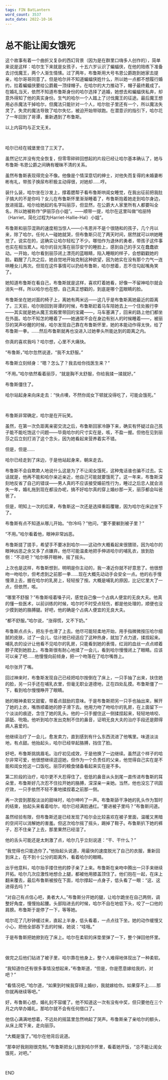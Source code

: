 ```yaml
---
tags: FIN BatLantern
word_count: 3537
auto_date: 2022-10-16
---
```


# 总不能让闺女饿死

这个故事有着一个曲折又复杂的西幻背景（因为是在群里口嗨多人创作的），简单来说是这样：哈尔生下来就是女孩子，十五六岁认识了蝙蝠侠，在他的陪练下准备去讨伐魔王，两个人渐生情愫。过了两年，布鲁斯用大号韦恩公爵跑到她家去提亲，哈尔哥哥同意了。但是哈尔并不知道蝙蝠侠姓什么，所以她一点都不想履行婚约，拉着蝙蝠侠要给公爵戴一顶绿帽子。在哈尔的大力推动下，帽子最终戴成了。在婚礼当天，依然不知道布鲁斯身份的哈尔选择了逃婚，她想去和蝙蝠侠私奔，却意外得知了他的真实身份。生气的哈尔一个人踏上了讨伐魔王的征途。最后魔王想用必杀魔法干掉哈尔，但魔法只能针对一个人，哈尔肚子里还有一个，所以魔法失灵了。失灵的魔法导致了哈尔失忆，被迫开始带球跑。在潜意识的指引下，哈尔花了一年回到了哥谭，重新遇到了布鲁斯。

以上内容均与正文无关。

<br>

哈尔已经在城堡里住了三天了。

虽然记忆并没有完全恢复，但零零碎碎回想起的片段已经让哈尔基本确认了，她与布鲁斯·韦恩公爵之间确有暧昧不清的关系。

虽然布鲁斯表现得完全不像。他像是个情深意切的绅士，对他失而复得的未婚妻彬彬有礼，带孩子换尿布积极主动得很，对她却……哼。

装什么装，哈尔坐在沙发上，撑着腮帮子看布鲁斯哄闺女睡觉，在我出征前把我肚子搞大的不是你吗？女儿在布鲁斯怀里渐渐睡着了，布鲁斯抱着她走到哈尔身边，放进摇篮。哈尔给她起的名字叫丽莎，但显然，在公爵大人家里所有人都要叫全名，所以她被称作“伊丽莎白小姐”。——顺带一提，哈尔在这里叫做“哈丽特（Harriet，简化过程为Harriet-Hallie-Hal）小姐”。

布鲁斯和丽莎混熟的速度相当惊人——小韦恩并不是个很随和的孩子，几个月以来，除了哈尔，任何人一碰她就哭，但布鲁斯只花了两天时间，居然就可以哄她睡觉了。说实在的，这确实让哈尔轻松了不少。哪怕作为退休的勇者，带孩子这件事也实在相当累人。哈尔的目光落在丽莎安宁的睡脸上，感到自己的手又在蠢蠢欲动。一开始，哈尔看到丽莎闭上漂亮的蓝眼睛，陷入睡眠的样子，会想戳戳她的脸。戳醒了几次之后，她自觉地开始克制这种欲望，因为她实在没有那个力气一连哄睡女儿两次。但现在这件事情可以扔给布鲁斯，哈尔想着，忍不住勾起嘴角笑了。

她知道布鲁斯在看自己，布鲁斯就是这样，喜欢盯着她看，好像一不留神哈尔就会消失一样。所以哈尔也在想，自己真正想戳的，到底是哪个蓝眼睛的脸。

布鲁斯坐在她对面的椅子上，离她有两米远——这几乎是布鲁斯离她最近的距离了。三天前，哈尔刚回到哥谭的时候，布鲁斯赶着马车陪她去上一个住处搬行李——其实就是她从魔王宫殿里带回的宝藏——，马车塞满了，回来的路上他们都坐在外面。哈尔不知怎的睡着了——她通常不会在身边有别人的时候睡着——，被丽莎的哭声吵醒的时候，哈尔发现自己靠在布鲁斯怀里，她的本能动作得太快，给了布鲁斯一拳。……然后布鲁斯就再也没进入过她拳头所能达到的距离之内。

你真的喜欢我吗？哈尔想，心里不大痛快。

“布鲁斯，”哈尔忽然说道，“我不太舒服。”

布鲁斯立刻倾身：“嗯？怎么了？我去给你找医生来？”

“不用。”哈尔依然看着丽莎，“就是胸不太舒服，你给我揉一揉就好。”

布鲁斯僵住了。

哈尔站起身来向床走去：“快点噢，不然你闺女下顿就没得吃了，可能会饿死。”

<br>

布鲁斯非常确定，哈尔是在开玩笑。

虽然，在第一次负距离亲密交流之后，布鲁斯回家冷静下来，确实有怀疑过自己孩子能不能吃饱这个问题——毕竟哈尔的尺寸实在是，咳，不盈一握。但他在见到丽莎之后立刻打消了这个念头，因为她看起来营养着实不错。

但是，但是……

哈尔已经走到了床边，于是他站起身来，朝床走去。

布鲁斯不会自欺欺人地说什么这是为了不让闺女饿死，这种鬼话谁也骗不过去。实话就是，他再不能和哈尔亲近亲近，他自己可能就要饿死了。这一年来，布鲁斯深刻地反省了自己的错误——男人真的不应该接受婚前性行为，睡过之后恋人就会消失一年，婚礼拖到现在都没办呢，搞不好哈尔真的穿上婚纱那一天，丽莎都会叫爸爸了。

但是，明知上一次的后果，布鲁斯这一次还是选择重蹈覆辙，因为哈尔在床边坐下了。

布鲁斯有点不知道从哪儿开始。“你冷吗？”他问，“要不要躺到被子里？”

“不用。”哈尔看着他，眼神非常凶恶。

布鲁斯搓了搓手，希望手不要冰到哈尔——这动作大概看起来很猥琐，因为哈尔的眼神凶恶之余又多了点嫌弃。他尽可能温柔地把手伸进哈尔的哺乳衣，放到肋侧：“不凉吧？”哈尔移开眼神，摇了摇头。

上次也是这样，布鲁斯想到，明明是你主动的，我一凑近你就不好意思了。他很想吻一吻哈尔，但考虑到之前那一拳……现在大概先动动手会安全一点。他的右手慢慢滑上去，握在哈尔的乳房上，轻轻按了按。大概是哺乳的原因，比记忆里大了一点，但依然，咳。

“哪里不舒服？”布鲁斯哑着嗓子问，感觉自己像一个占病人便宜的无良大夫。他真的懂一些医术，以前训练的时候，哈尔时不时受点轻伤，都是他处理的，顺便也没少摸到她的胳膊腿。好吧，他的确是个占病人便宜的无良大夫。

“都不舒服。”哈尔说，“涨得慌，又不下奶。”

布鲁斯点点头，把左手也滑了上去。他尽可能轻柔地开始，用手指微微按压哈尔细腻的皮肤，过了一会儿，估计她已经适应了这种热身，就加了点力道，揉捏起来。哺乳衣的设计让他看不见哈尔的乳房，只能看到她的表情，红润的血丝一点点顺着脖子爬到她脸上。布鲁斯很有耐心地揉了一会儿，看到哈尔慢慢闭上了眼睛。应该可以亲了吧……他慢慢向前倾身，把一个吻落在了哈尔嘴唇上。

哈尔张开了嘴。

回过神来时，布鲁斯发现自己已经把哈尔按倒在了床上，一只手抽了出来，扶住她的脸，另一只手还在哺乳衣里，但毫无职业道德地，正在四处乱摸。布鲁斯僵了一下，看到哈尔慢慢睁开了眼睛。

她的眼神柔软又甜蜜，带着点鼓励的意味。于是布鲁斯把另一只手也抽出来，解开了她的上衣，嘴唇顺着她的脖子滑下去。他用力吻了吻哈尔的乳房，在上面留下一个淡淡的痕迹，含住了她的乳头。他的一只手握住这一侧揉捏起来，轻轻地啃咬、舔舐、吮吸。他听到哈尔发出克制不住的鼻音，证明无良大夫的治疗手段还是颇得病人喜爱的。

他继续治疗了一会儿，愈发卖力，直到感到有什么东西流进了他嘴里。味道淡淡地，有点甜。他抬起头，哈尔已经举起胳膊，挡住了脸。

好吧，布鲁斯挑挑眉毛。治疗初见成效，于是他换了一边继续。虽然这个样子的哈尔非常可爱，他很想继续逗逗她，但作为一个负责任的父亲，他觉得自己实在是不能和闺女抢这一口饭吃。丽莎的粮食储备看起来实在是不多。

第二阶段的治疗，哈尔更不大忍得住了。低低的鼻音从头到尾一直传进布鲁斯的耳朵里，布鲁斯好几次忍不住拉开她的胳膊，深深亲一亲她。当然，他也没忘了巩固疗效，一只手依然不轻不重地揉捏着之前那一侧。

再一次尝到那股淡淡的甜味时，哈尔呻吟了一声。布鲁斯舔干净她的乳头作为暂时的结束，抬起头来看着哈尔，哈尔已经满脸通红。“要进被子里吗？”布鲁斯问道。

虽然经验有限，但布鲁斯还是已经发现了哈尔会比较喜欢在被子里面，温暖又黑暗的空间可以消解她的害羞。但这次哈尔摇了摇头，踢掉了鞋子。布鲁斯扒下她的裤子，忍不住亲了上去，那里果然已经湿了。

他的舌头可能还是太刺激了点，哈尔几乎立刻说道：“干、干什么？”

“我觉得也只能选你了。”他抬起头说道，用最快的速度脱光了自己的衣服，重新回到床上，在不到十公分的距离外，看着哈尔的眼睛。

出乎他意料，哈尔抬手搂住他的脖子亲了上来。布鲁斯在亲吻中腾出一只手来继续开拓。哈尔几次应激性地想合上腿，都被他用膝盖顶住了。他们抱在一起，在床上翻来覆去，最后布鲁斯被按在下面，哈尔撑起一点身子，低头看了一眼：“这、这进得去吗？”

“对自己有点信心吧，勇者大人。”布鲁斯分开她的腿，让哈尔跪坐在自己两侧，调整好角度，慢慢抬起腰。头部陷进去的时候，哈尔不自在地低下头，咬了一口他的肩膀。布鲁斯于是停了一下，等等她。

哈尔花了几秒钟缓过来，直起上半身，低头看着，一点点往下坐。她的动作缓慢又小心，把他全部吞下去的时候，她说：“哇哦。”

于是布鲁斯把她掀到在了床上。哈尔在柔软的床垫里弹了一下，整个弹回他怀里。

<br>

做完之后他们钻进了被子里，哈尔靠在他身上，整个人难得地体现出了一种柔软。

“我知道你还有很多事情没想起来，”布鲁斯道，“但是，你是愿意嫁给我的，对吧？”

“看情况吧，”哈尔道，“如果到时候我穿得上婚纱，我就嫁给你。如果穿不上……那你就再继续等吧。”

好，布鲁斯心想，婚礼刻不容缓了。他不知道这一次有没有中奖，但只要他在三个月之内举办婚礼，那哈尔就不会有任何借口了。

他信心满满地想着，不远处的摇篮里忽然响起了哭声。布鲁斯亲了亲哈尔的额头，从床上爬下来，走向丽莎。

“大概是饿了。”哈尔在他背后说道。

“那幸好我刚刚很克制。”布鲁斯把女儿放到哈尔怀里，看着她开饭，“总不能让闺女饿死，对吧。”

<br>

END
